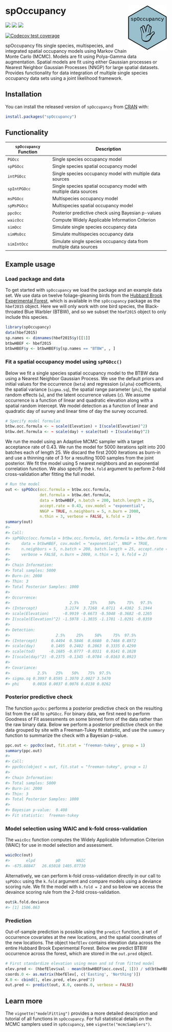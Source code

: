 
<!-- README.md is generated from README.Rmd. Please edit that file -->

# spOccupancy <a href='https://www.jeffdoser.com/files/spoccupancy-web/'><img src="man/figures/logo.png" align="right" height="139"/></a>

[![](https://www.r-pkg.org/badges/version/spOccupancy?color=green)](https://cran.r-project.org/package=spOccupancy)
[![](http://cranlogs.r-pkg.org/badges/grand-total/spOccupancy?color=blue)](https://cran.r-project.org/package=spOccupancy)
[![](https://travis-ci.org/doserjef/spOccupancy.svg?branch=main)](https://travis-ci.org/doserjef/spOccupancy)

[![Codecov test
coverage](https://codecov.io/gh/doserjef/spOccupancy/branch/main/graph/badge.svg)](https://app.codecov.io/gh/doserjef/spOccupancy?branch=main)

spOccupancy fits single species, multispecies, and integrated spatial
occupancy models using Markov Chain Monte Carlo (MCMC). Models are fit
using Polya-Gamma data augmentation. Spatial models are fit using either
Gaussian processes or Nearest Neighbor Gaussian Processes (NNGP) for
large spatial datasets. Provides functionality for data integration of
multiple single species occupancy data sets using a joint likelihood
framework.

## Installation

You can install the released version of `spOccupancy` from
[CRAN](https://CRAN.R-project.org) with:

``` r
install.packages("spOccupancy")
```

## Functionality

| `spOccupancy` Function | Description                                                       |
| ---------------------- | ----------------------------------------------------------------- |
| `PGOcc`                | Single species occupancy model                                    |
| `spPGOcc`              | Single species spatial occupancy model                            |
| `intPGOcc`             | Single species occupancy model with multiple data sources         |
| `spIntPGOcc`           | Single species spatial occupancy model with multiple data sources |
| `msPGOcc`              | Multispecies occupancy model                                      |
| `spMsPGOcc`            | Multispecies spatial occupancy model                              |
| `ppcOcc`               | Posterior predictive check using Bayesian p-values                |
| `waicOcc`              | Compute Widely Applicable Information Criterion                   |
| `simOcc`               | Simulate single species occupancy data                            |
| `simMsOcc`             | Simulate multispecies occupancy data                              |
| `simIntOcc`            | Simulate single species occupancy data from multiple data sources |

## Example usage

### Load package and data

To get started with `spOccupancy` we load the package and an example
data set. We use data on twelve foliage-gleaning birds from the [Hubbard
Brook Experimental Forest](https://hubbardbrook.org/), which is
available in the `spOccupancy` package as the `hbef2015` object. Here we
will only work with one bird species, the Black-throated Blue Warbler
(BTBW), and so we subset the `hbef2015` object to only include this
species.

``` r
library(spOccupancy)
data(hbef2015)
sp.names <- dimnames(hbef2015$y)[[1]]
btbwHBEF <- hbef2015
btbwHBEF$y <- btbwHBEF$y[sp.names == "BTBW", , ]
```

### Fit a spatial occupancy model using `spPGOcc()`

Below we fit a single species spatial occupancy model to the BTBW data
using a Nearest Neighbor Gaussian Process. We use the default priors and
initial values for the occurrence (`beta`) and regression (`alpha`)
coefficients, the spatial variance (`sigma.sq`), the spatial range
parameter (`phi`), the spatial random effects (`w`), and the latent
occurrence values (`z`). We assume occurrence is a function of linear
and quadratic elevation along with a spatial random intercept. We model
detection as a function of linear and quadratic day of survey and linear
time of day the survey occurred.

``` r
# Specify model formulas
btbw.occ.formula <- ~ scale(Elevation) + I(scale(Elevation)^2)
btbw.det.formula <- ~ scale(day) + scale(tod) + I(scale(day)^2)
```

We run the model using an Adaptive MCMC sampler with a target acceptance
rate of 0.43. We run the model for 5000 iterations split into 200
batches each of length 25. We discard the first 2000 iterations as
burn-in and use a thinning rate of 3 for a resulting 1000 samples from
the joint posterior. We fit the model using 5 nearest neighbors and an
exponential correlation function. We also specify the `k.fold` argument
to perform 2-fold cross-validation after fitting the full model.

``` r
# Run the model
out <- spPGOcc(occ.formula = btbw.occ.formula,
               det.formula = btbw.det.formula,
               data = btbwHBEF, n.batch = 200, batch.length = 25,
               accept.rate = 0.43, cov.model = "exponential", 
               NNGP = TRUE, n.neighbors = 5, n.burn = 2000, 
               n.thin = 3, verbose = FALSE, k.fold = 2)
summary(out)
#> 
#> Call:
#> spPGOcc(occ.formula = btbw.occ.formula, det.formula = btbw.det.formula, 
#>     data = btbwHBEF, cov.model = "exponential", NNGP = TRUE, 
#>     n.neighbors = 5, n.batch = 200, batch.length = 25, accept.rate = 0.43, 
#>     verbose = FALSE, n.burn = 2000, n.thin = 3, k.fold = 2)
#> 
#> Chain Information:
#> Total samples: 5000
#> Burn-in: 2000
#> Thin: 3
#> Total Posterior Samples: 1000
#> 
#> Occurrence: 
#>                          2.5%     25%     50%     75%   97.5%
#> (Intercept)            3.2174  3.7268  4.0711  4.4382  5.1944
#> scale(Elevation)      -0.9919 -0.6673 -0.5048 -0.3682 -0.1265
#> I(scale(Elevation)^2) -1.5978 -1.3035 -1.1701 -1.0291 -0.8359
#> 
#> Detection: 
#>                    2.5%     25%     50%     75%  97.5%
#> (Intercept)      0.4494  0.5846  0.6680  0.7466 0.8972
#> scale(day)       0.1495  0.2402  0.2863  0.3335 0.4290
#> scale(tod)      -0.1685 -0.0777 -0.0311  0.0141 0.1028
#> I(scale(day)^2) -0.2375 -0.1345 -0.0784 -0.0163 0.0923
#> 
#> Covariance: 
#>            2.5%    25%    50%    75%  97.5%
#> sigma.sq 0.3997 0.8595 1.3070 2.0027 3.5470
#> phi      0.0016 0.0037 0.0076 0.0138 0.0262
```

### Posterior predictive check

The function `ppcOcc` performs a posterior predictive check on the
resulting list from the call to `spPGOcc`. For binary data, we first
need to perform Goodness of Fit assessments on some binned form of the
data rather than the raw binary data. Below we perform a posterior
predictive check on the data grouped by site with a Freeman-Tukey fit
statistic, and use the `summary` function to summarize the check with a
Bayesian p-value.

``` r
ppc.out <- ppcOcc(out, fit.stat = 'freeman-tukey', group = 1)
summary(ppc.out)
#> 
#> Call:
#> ppcOcc(object = out, fit.stat = "freeman-tukey", group = 1)
#> 
#> Chain Information:
#> Total samples: 5000
#> Burn-in: 2000
#> Thin: 3
#> Total Posterior Samples: 1000
#> 
#> Bayesian p-value:  0.408 
#> Fit statistic:  freeman-tukey
```

### Model selection using WAIC and k-fold cross-validation

The `waicOcc` function computes the Widely Applicable Information
Criterion (WAIC) for use in model selection and assessment.

``` r
waicOcc(out)
#>       elpd         pD       WAIC 
#> -675.88847   26.65018 1405.07730
```

Alternatively, we can perform k-fold cross-validation directly in our
call to `spPGOcc` using the `k.fold` argument and compare models using a
deviance scoring rule. We fit the model with `k.fold = 2` and so below
we access the devaince scoring rule from the 2-fold cross-validation.

``` r
out$k.fold.deviance
#> [1] 1506.063
```

### Prediction

Out-of-sample prediction is possible using the `predict` function, a set
of occurrence covariates at the new locations, and the spatial
coordinates of the new locations. The object `hbefElev` contains
elevation data across the entire Hubbard Brook Experimental Forest.
Below we predict BTBW occurrence across the forest, which are stored in
the `out.pred` object.

``` r
# First standardize elevation using mean and sd from fitted model
elev.pred <- (hbefElev$val - mean(btbwHBEF$occ.covs[, 1])) / sd(btbwHBEF$occ.covs[, 1])
coords.0 <- as.matrix(hbefElev[, c('Easting', 'Northing')])
X.0 <- cbind(1, elev.pred, elev.pred^2)
out.pred <- predict(out, X.0, coords.0, verbose = FALSE)
```

## Learn more

The `vignette("modelFitting")` provides a more detailed description and
tutorial of all functions in `spOccupancy`. For full statistical details
on the MCMC samplers used in `spOccupancy`, see
`vignette("mcmcSamplers")`.
